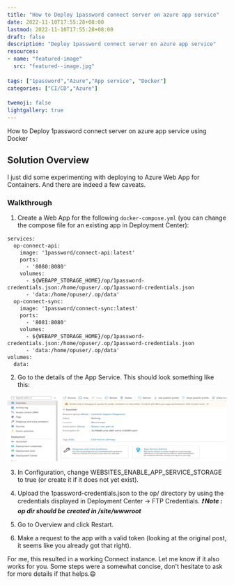 ```yaml
---
title: "How to Deploy 1password connect server on azure app service"
date: 2022-11-10T17:55:28+08:00
lastmod: 2022-11-10T17:55:28+08:00
draft: false
description: "Deploy 1password connect server on azure app service"
resources:
- name: "featured-image"
  src: "featured--image.jpg"

tags: ["1password","Azure","App service", "Docker"]
categories: ["CI/CD","Azure"]

twemoji: false
lightgallery: true
---
```


How to Deploy 1password connect server on azure app service using Docker

<!--more-->
## Solution Overview

I just did some experimenting with deploying to Azure Web App for Containers. And there are indeed a few caveats.
    
### Walkthrough


1. Create a Web App for the following `docker-compose.yml` (you can change the compose file for an existing app in Deployment Center):

```DOCKER version: '3.4'
services:
  op-connect-api:
    image: '1password/connect-api:latest'
    ports:
      - '8080:8080'
    volumes:
      - ${WEBAPP_STORAGE_HOME}/op/1password-credentials.json:/home/opuser/.op/1password-credentials.json
      - 'data:/home/opuser/.op/data'
  op-connect-sync:
    image: '1password/connect-sync:latest'
    ports:
      - '8081:8080'
    volumes:
      - ${WEBAPP_STORAGE_HOME}/op/1password-credentials.json:/home/opuser/.op/1password-credentials.json
      - 'data:/home/opuser/.op/data'
volumes:
  data:
```

2. Go to the details of the App Service. This should look something like this:
   
![1password](./1password.jpg)

3. In Configuration, change WEBSITES_ENABLE_APP_SERVICE_STORAGE to true (or create it if it does not yet exist).
   
4. Upload the 1password-credentials.json to the op/ directory by using the credentials displayed in Deployment Center -> FTP Credentials. ***:exclamation: Note : op dir should be created in /site/wwwroot***
   
5. Go to Overview and click Restart.
   
6. Make a request to the app with a valid token (looking at the original post, it seems like you already got that right).


For me, this resulted in a working Connect instance. Let me know if it also works for you. Some steps were a somewhat concise, don't hesitate to ask for more details if that helps.:smile:
